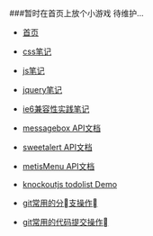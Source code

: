 ###暂时在首页上放个小游戏
待维护...    
    
* [首页](http://wangmoumei.github.io)     

* [css笔记](http://wangmoumei.github.io/css.html)     

* [js笔记 ](http://wangmoumei.github.io/jsnote.html)   

* [jquery笔记](http://wangmoumei.github.io/jqnote.html)    

* [ie6兼容性实践笔记](http://wangmoumei.github.io/ie6.html)      

* [messagebox API文档](http://wangmoumei.github.io/messagebox)     

* [sweetalert API文档](http://wangmoumei.github.io/sweetalert)     

* [metisMenu API文档](http://wangmoumei.github.io/metisMenu)     

* [knockoutjs todolist Demo](http://wangmoumei.github.io/knockout) 

* [git常用的分支操作](http://wangmoumei.github.io/git)

* [git常用的代码提交操作](http://wangmoumei.github.io/git)